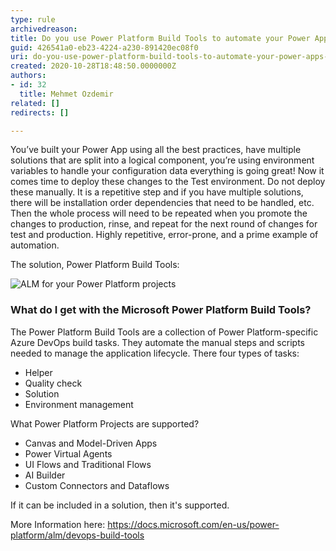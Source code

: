 ```yaml
---
type: rule
archivedreason: 
title: Do you use Power Platform Build Tools to automate your Power Apps deployments?
guid: 426541a0-eb23-4224-a230-891420ec08f0
uri: do-you-use-power-platform-build-tools-to-automate-your-power-apps-deployments
created: 2020-10-28T18:48:50.0000000Z
authors:
- id: 32
  title: Mehmet Ozdemir
related: []
redirects: []

---
```


You’ve built your Power App using all the best practices, have multiple solutions that are split into a logical component, you’re using environment variables to handle your configuration data everything is going great! Now it comes time to deploy these changes to the Test environment. Do not deploy these manually. It is a repetitive step and if you have multiple solutions, there will be installation order dependencies that need to be handled, etc. Then the whole process will need to be repeated when you promote the changes to production, rinse, and repeat for the next round of changes for test and production. Highly repetitive, error-prone, and a prime example of automation.

<!--endintro-->

The solution, Power Platform Build Tools:

![ALM for your Power Platform projects](almpowered.png)

### What do I get with the Microsoft Power Platform Build Tools? 


The Power Platform Build Tools are a collection of Power Platform-specific Azure DevOps build tasks. They automate the manual steps and scripts needed to manage the application lifecycle. There four types of tasks:

* Helper
* Quality check
* Solution
* Environment management


What Power Platform Projects are supported?

* Canvas and Model-Driven Apps
* Power Virtual Agents
* UI Flows and Traditional Flows
* AI Builder
* Custom Connectors and Dataflows


If it can be included in a solution, then it's supported.

More Information here:     https://docs.microsoft.com/en-us/power-platform/alm/devops-build-tools

